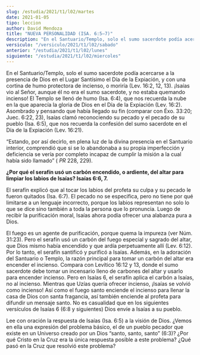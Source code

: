 ```yaml
---
slug: /estudia/2021/t1/l02/martes
date: 2021-01-05
tipo: leccion
author: David Mendoza
title: "NUEVA PERSONALIDAD (ISA. 6:5–7)"
description: "En el Santuario/Templo, solo el sumo sacerdote podía acercarse a la presencia de Dios en el Lugar Santísimo el Día de la Expiación, y con una cortina de humo protectora de incienso, o moriría"
versiculo: "/versiculo/2021/t1/l02/sabado"
anterior: "/estudia/2021/t1/l02/lunes"
siguiente: "/estudia/2021/t1/l02/miercoles"
---
```


En el Santuario/Templo, solo el sumo sacerdote podía acercarse a
la presencia de Dios en el Lugar Santísimo el Día de la
Expiación, y con una cortina de humo protectora de incienso, o
moriría (Lev. 16:2, 12, 13). ¡Isaías vio al Señor,
aunque él no era el sumo sacerdote, y no estaba quemando
incienso! El Templo se llenó de humo (Isa. 6:4), que nos recuerda
la nube en la que aparecía la gloria de Dios en el Día de la
Expiación (Lev. 16:2). Asombrado y pensando que había
llegado su fin (comparar con Éxo. 33:20; Juec. 6:22, 23),
Isaías clamó reconociendo su pecado y el pecado de su pueblo
(Isa. 6:5), que nos recuerda la confesión del sumo sacerdote en
el Día de la Expiación (Lev. 16:21).


“Estando, por así decirlo, en plena luz de la divina
presencia en el Santuario interior, comprendió que si se lo
abandonaba a su propia imperfección y deficiencia se vería
por completo incapaz de cumplir la misión a la cual había
sido llamado” ( _PR_ 228, 229).


**¿Por qué el serafín usó un carbón
encendido, o ardiente, del altar para limpiar los labios de
Isaías? Isaías 6:6, 7.**

El serafín explicó que al tocar los labios del profeta su
culpa y su pecado le fueron quitados (Isa. 6:7). El pecado no se
especifica, pero no tiene por qué limitarse a un lenguaje
incorrecto, porque los labios representan no solo lo que se dice sino
también a toda la persona que lo pronuncia. Luego de recibir la
purificación moral, Isaías ahora podía ofrecer una
alabanza pura a Dios.


El fuego es un agente de purificación, porque quema la impureza
(ver Núm. 31:23). Pero el serafín usó un carbón
del fuego especial y sagrado del altar, que Dios mismo había
encendido y que ardía perpetuamente allí (Lev. 6:12). Por lo
tanto, el serafín santificó y purificó a Isaías.
Además, en la adoración del Santuario o Templo, la
razón principal para tomar un carbón del altar era encender
el incienso. Compara con Levítico 16:12 y 13, donde el sumo
sacerdote debe tomar un incensario lleno de carbones del altar y
usarlo para encender incienso. Pero en Isaías 6, el serafín
aplica el carbón a Isaías, no al incienso. Mientras que
Uzías quería ofrecer incienso, ¡Isaías se
volvió como incienso! Así como el fuego santo enciende el
incienso para llenar la casa de Dios con santa fragancia, así
también enciende al profeta para difundir un mensaje santo. No es
casualidad que en los siguientes versículos de Isaías 6 (6:8
y siguientes) Dios envíe a Isaías a su pueblo.


Lee con oración la respuesta de Isaías (Isa. 6:5) a la
visión de Dios. ¿Vemos en ella una expresión del
problema básico, el de un pueblo pecador que existe en un
Universo creado por un Dios “santo, santo, santo” (6:3)?
¿Por qué Cristo en la Cruz era la única respuesta
posible a este problema? ¿Qué pasó en la Cruz que
resolvió este problema?
